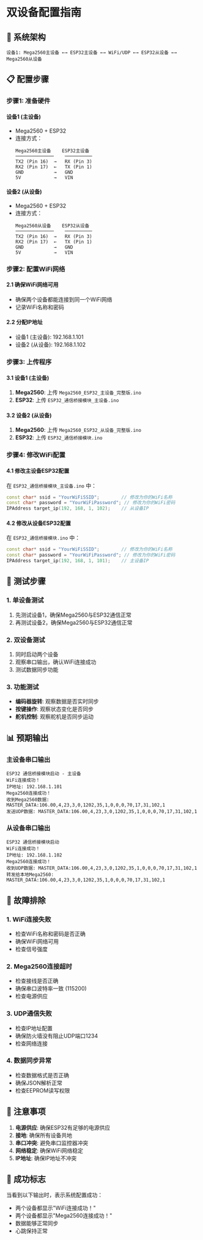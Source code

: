 # 双设备配置指南

## 🎯 系统架构

```
设备1: Mega2560主设备 ←→ ESP32主设备 ←→ WiFi/UDP ←→ ESP32从设备 ←→ Mega2560从设备
```

## 📋 配置步骤

### 步骤1: 准备硬件

#### 设备1 (主设备)
- Mega2560 + ESP32
- 连接方式：
  ```
  Mega2560主设备    ESP32主设备
  ──────────────    ──────────
  TX2 (Pin 16)  →   RX (Pin 3)
  RX2 (Pin 17)  ←   TX (Pin 1)
  GND           →   GND
  5V            →   VIN
  ```

#### 设备2 (从设备)
- Mega2560 + ESP32
- 连接方式：
  ```
  Mega2560从设备    ESP32从设备
  ──────────────    ──────────
  TX2 (Pin 16)  →   RX (Pin 3)
  RX2 (Pin 17)  ←   TX (Pin 1)
  GND           →   GND
  5V            →   VIN
  ```

### 步骤2: 配置WiFi网络

#### 2.1 确保WiFi网络可用
- 确保两个设备都能连接到同一个WiFi网络
- 记录WiFi名称和密码

#### 2.2 分配IP地址
- 设备1 (主设备): 192.168.1.101
- 设备2 (从设备): 192.168.1.102

### 步骤3: 上传程序

#### 3.1 设备1 (主设备)
1. **Mega2560**: 上传 `Mega2560_ESP32_主设备_完整版.ino`
2. **ESP32**: 上传 `ESP32_通信桥接模块_主设备.ino`

#### 3.2 设备2 (从设备)
1. **Mega2560**: 上传 `Mega2560_ESP32_从设备_完整版.ino`
2. **ESP32**: 上传 `ESP32_通信桥接模块.ino`

### 步骤4: 修改WiFi配置

#### 4.1 修改主设备ESP32配置
在 `ESP32_通信桥接模块_主设备.ino` 中：
```cpp
const char* ssid = "YourWiFiSSID";        // 修改为你的WiFi名称
const char* password = "YourWiFiPassword"; // 修改为你的WiFi密码
IPAddress target_ip(192, 168, 1, 102);    // 从设备IP
```

#### 4.2 修改从设备ESP32配置
在 `ESP32_通信桥接模块.ino` 中：
```cpp
const char* ssid = "YourWiFiSSID";        // 修改为你的WiFi名称
const char* password = "YourWiFiPassword"; // 修改为你的WiFi密码
IPAddress target_ip(192, 168, 1, 101);    // 主设备IP
```

## 🔧 测试步骤

### 1. 单设备测试
1. 先测试设备1，确保Mega2560与ESP32通信正常
2. 再测试设备2，确保Mega2560与ESP32通信正常

### 2. 双设备测试
1. 同时启动两个设备
2. 观察串口输出，确认WiFi连接成功
3. 测试数据同步功能

### 3. 功能测试
- **编码器旋转**: 观察数据是否实时同步
- **按键操作**: 观察状态变化是否同步
- **舵机控制**: 观察舵机是否同步运动

## 📊 预期输出

### 主设备串口输出
```
ESP32 通信桥接模块启动 - 主设备
WiFi连接成功！
IP地址: 192.168.1.101
Mega2560连接成功！
收到Mega2560数据: MASTER_DATA:106.00,4,23,3,0,1202,35,1,0,0,0,70,17,31,102,1
发送UDP数据: MASTER_DATA:106.00,4,23,3,0,1202,35,1,0,0,0,70,17,31,102,1
```

### 从设备串口输出
```
ESP32 通信桥接模块启动
WiFi连接成功！
IP地址: 192.168.1.102
Mega2560连接成功！
收到UDP数据: MASTER_DATA:106.00,4,23,3,0,1202,35,1,0,0,0,70,17,31,102,1
转发给本地Mega2560: MASTER_DATA:106.00,4,23,3,0,1202,35,1,0,0,0,70,17,31,102,1
```

## 🚨 故障排除

### 1. WiFi连接失败
- 检查WiFi名称和密码是否正确
- 确保WiFi网络可用
- 检查信号强度

### 2. Mega2560连接超时
- 检查接线是否正确
- 确保串口波特率一致 (115200)
- 检查电源供应

### 3. UDP通信失败
- 检查IP地址配置
- 确保防火墙没有阻止UDP端口1234
- 检查网络连接

### 4. 数据同步异常
- 检查数据格式是否正确
- 确保JSON解析正常
- 检查EEPROM读写权限

## 📝 注意事项

1. **电源供应**: 确保ESP32有足够的电源供应
2. **接地**: 确保所有设备共地
3. **串口冲突**: 避免串口监控器冲突
4. **网络稳定**: 确保WiFi网络稳定
5. **IP地址**: 确保IP地址不冲突

## 🎉 成功标志

当看到以下输出时，表示系统配置成功：
- 两个设备都显示"WiFi连接成功！"
- 两个设备都显示"Mega2560连接成功！"
- 数据能够正常同步
- 心跳保持正常
